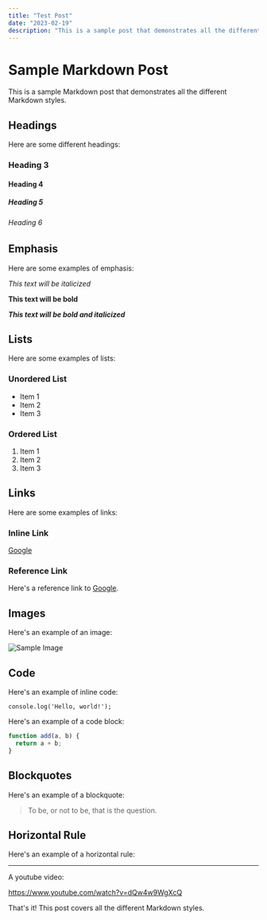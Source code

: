 ```yaml
---
title: "Test Post"
date: "2023-02-19"
description: "This is a sample post that demonstrates all the different Markdown styles."
---
```


# Sample Markdown Post

This is a sample Markdown post that demonstrates all the different Markdown styles.

## Headings

Here are some different headings:

### Heading 3

#### Heading 4

##### Heading 5

###### Heading 6

## Emphasis

Here are some examples of emphasis:

_This text will be italicized_

**This text will be bold**

**_This text will be bold and italicized_**

## Lists

Here are some examples of lists:

### Unordered List

- Item 1
- Item 2
- Item 3

### Ordered List

1. Item 1
2. Item 2
3. Item 3

## Links

Here are some examples of links:

### Inline Link

[Google](https://www.google.com/)

### Reference Link

Here's a reference link to [Google][1].

[1]: https://www.google.com/

## Images

Here's an example of an image:

![Sample Image](https://via.placeholder.com/150)

## Code

Here's an example of inline code:

`console.log('Hello, world!');`

Here's an example of a code block:

```js
function add(a, b) {
  return a + b;
}
```

## Blockquotes

Here's an example of a blockquote:

> To be, or not to be, that is the question.

## Horizontal Rule

Here's an example of a horizontal rule:

---

A youtube video:

https://www.youtube.com/watch?v=dQw4w9WgXcQ

That's it! This post covers all the different Markdown styles.
